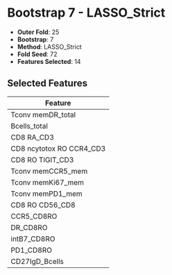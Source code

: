 # Bootstrap 7 - LASSO_Strict

- **Outer Fold**: 25
- **Bootstrap**: 7
- **Method**: LASSO_Strict
- **Fold Seed**: 72
- **Features Selected**: 14

## Selected Features

| Feature |
|---------|
| Tconv memDR_total |
| Bcells_total |
| CD8 RA_CD3 |
| CD8 ncytotox RO CCR4_CD3 |
| CD8 RO TIGIT_CD3 |
| Tconv memCCR5_mem |
| Tconv memKi67_mem |
| Tconv memPD1_mem |
| CD8 RO CD56_CD8 |
| CCR5_CD8RO |
| DR_CD8RO |
| intB7_CD8RO |
| PD1_CD8RO |
| CD27IgD_Bcells |
